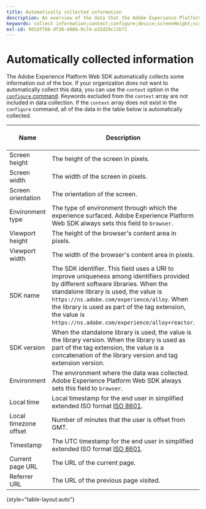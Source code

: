 ```yaml
---
title: Automatically collected information
description: An overview of the data that the Adobe Experience Platform Web SDK collects automatically.
keywords: collect information;context;configure;device;screenHeight;screen Height;screenOrientation;screen Orientation;screenWidth;screen Width;environment;viewportHeight;viewport Height;viewportWidth;viewport Width;crowserDetails;browser details;implementationDetails;implementation Details;name;version;placeContext;localTime;local Time;localTimezoneOffset;local Timezone Offset;timestamp;web;url;webPageDetails;web Page Details;webReferrer;web Referrer;landscape;portrait;
exl-id: 901df786-df36-4986-9c74-a32d29c11b71
---
```

# Automatically collected information

The Adobe Experience Platform Web SDK automatically collects some information out of the box. If your organization does not want to automatically collect this data, you can use the `context` option in the [`configure` command](../fundamentals/configuring-the-sdk.md). Keywords excluded from the `context` array are not included in data collection. If the `context` array does not exist in the `configure` command, all of the data in the table below is automatically collected.

| Name | Description | `context` array keyword | XDM path | Example value |
| --- | --- | --- | --- | --- |
| Screen height | The height of the screen in pixels. | `device` | `events[].xdm.device.screenHeight` | `900` |
| Screen width | The width of the screen in pixels. | `device` | `events[].xdm.device.screenWidth` | `1440` |
| Screen orientation | The orientation of the screen. | `device` | `events[].xdm.device.screenOrientation` | `landscape` or `portrait` |
| Environment type | The type of environment through which the experience surfaced. Adobe Experience Platform Web SDK always sets this field to `browser`. | `environment` | `events[].xdm.environment.type` | `browser` |
| Viewport height | The height of the browser's content area in pixels. | `environment` | `events[].xdm.environment.browserDetails.viewportHeight` | `679` |
| Viewport width | The width of the browser's content area in pixels. | `environment` | `events[].xdm.environment.browserDetails.viewportWidth` | `642` |
| SDK name | The SDK identifier. This field uses a URI to improve uniqueness among identifiers provided by different software libraries. When the standalone library is used, the value is `https://ns.adobe.com/experience/alloy`. When the library is used as part of the tag extension, the value is `https://ns.adobe.com/experience/alloy+reactor`. | | `events[].xdm.implementationDetails.name` | `https://ns.adobe.com/experience/alloy` |
| SDK version | When the standalone library is used, the value is the library version. When the library is used as part of the tag extension, the value is a concatenation of the library version and tag extension version. | | `events[].xdm.implementationDetails.version` | `2.1.0+2.1.3` |
| Environment | The environment where the data was collected. Adobe Experience Platform Web SDK always sets this field to `browser`. | | `events[].xdm.implementationDetails.environment` | `browser` |
| Local time | Local timestamp for the end user in simplified extended ISO format [ISO 8601](https://tools.ietf.org/html/rfc3339#section-5.6). | `placeContext` | `events[].xdm.placeContext.localTime` | `YYYY-08-07T15:47:17.129-07:00` |
| Local timezone offset | Number of minutes that the user is offset from GMT. | `placeContext` | `events[].xdm.placeContext.localTimezoneOffset` | `360` |
| Timestamp | The UTC timestamp for the end user in simplified extended ISO format [ISO 8601](https://tools.ietf.org/html/rfc3339#section-5.6). | Always included | `events[].xdm.timestamp` | `YYYY-08-07T22:47:17.129Z` |
| Current page URL | The URL of the current page. | `web` | `events[].xdm.web.webPageDetails.URL` | `https://example.com/index.html` |
| Referrer URL | The URL of the previous page visited. | `web` | `events[].xdm.web.webReferrer.URL` | `http://example.org/linkedpage.html` |

{style="table-layout:auto"}

